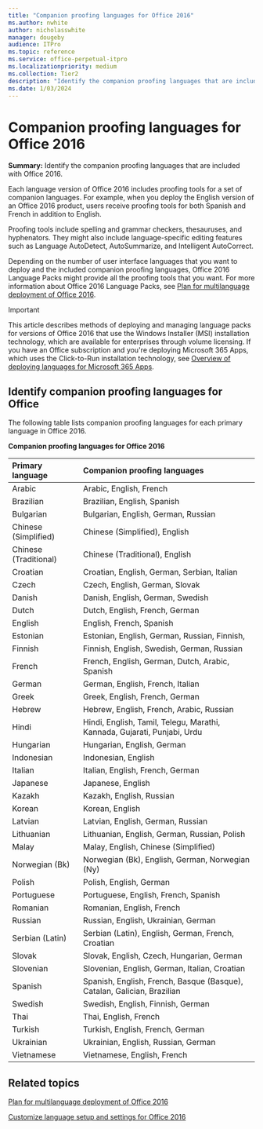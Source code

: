```yaml
---
title: "Companion proofing languages for Office 2016"
ms.author: nwhite
author: nicholasswhite
manager: dougeby
audience: ITPro
ms.topic: reference
ms.service: office-perpetual-itpro
ms.localizationpriority: medium
ms.collection: Tier2
description: "Identify the companion proofing languages that are included with Office 2016."
ms.date: 1/03/2024
---
```


# Companion proofing languages for Office 2016

 **Summary:** Identify the companion proofing languages that are included with Office 2016. 
  
 
Each language version of Office 2016 includes proofing tools for a set of companion languages. For example, when you deploy the English version of an Office 2016 product, users receive proofing tools for both Spanish and French in addition to English. 
  
Proofing tools include spelling and grammar checkers, thesauruses, and hyphenators. They might also include language-specific editing features such as Language AutoDetect, AutoSummarize, and Intelligent AutoCorrect.
  
Depending on the number of user interface languages that you want to deploy and the included companion proofing languages, Office 2016 Language Packs might provide all the proofing tools that you want. For more information about Office 2016 Language Packs, see [Plan for multilanguage deployment of Office 2016](plan-multilanguage-deployment.md).
  
> [!IMPORTANT]
> This article describes methods of deploying and managing language packs for versions of Office 2016 that use the Windows Installer (MSI) installation technology, which are available for enterprises through volume licensing. If you have an Office subscription and you're deploying Microsoft 365 Apps, which uses the Click-to-Run installation technology, see [Overview of deploying languages for Microsoft 365 Apps](../../overview-deploying-languages-microsoft-365-apps.md). 
  
<a name="BKMK_Identify"> </a>
## Identify companion proofing languages for Office

The following table lists companion proofing languages for each primary language in Office 2016.
  
**Companion proofing languages for Office 2016**

|**Primary language**|**Companion proofing languages**|
|:-----|:-----|
|Arabic  <br/> |Arabic, English, French  <br/> |
|Brazilian  <br/> |Brazilian, English, Spanish  <br/> |
|Bulgarian  <br/> |Bulgarian, English, German, Russian  <br/> |
|Chinese (Simplified)  <br/> |Chinese (Simplified), English  <br/> |
|Chinese (Traditional)  <br/> |Chinese (Traditional), English  <br/> |
|Croatian  <br/> |Croatian, English, German, Serbian, Italian  <br/> |
|Czech  <br/> |Czech, English, German, Slovak  <br/> |
|Danish  <br/> |Danish, English, German, Swedish  <br/> |
|Dutch  <br/> |Dutch, English, French, German  <br/> |
|English  <br/> |English, French, Spanish  <br/> |
|Estonian  <br/> |Estonian, English, German, Russian, Finnish,  <br/> |
|Finnish  <br/> |Finnish, English, Swedish, German, Russian  <br/> |
|French  <br/> |French, English, German, Dutch, Arabic, Spanish  <br/> |
|German  <br/> |German, English, French, Italian  <br/> |
|Greek  <br/> |Greek, English, French, German  <br/> |
|Hebrew  <br/> |Hebrew, English, French, Arabic, Russian  <br/> |
|Hindi  <br/> |Hindi, English, Tamil, Telegu, Marathi, Kannada, Gujarati, Punjabi, Urdu  <br/> |
|Hungarian  <br/> |Hungarian, English, German  <br/> |
|Indonesian  <br/> |Indonesian, English  <br/> |
|Italian  <br/> |Italian, English, French, German  <br/> |
|Japanese  <br/> |Japanese, English  <br/> |
|Kazakh  <br/> |Kazakh, English, Russian  <br/> |
|Korean  <br/> |Korean, English  <br/> |
|Latvian  <br/> |Latvian, English, German, Russian  <br/> |
|Lithuanian  <br/> |Lithuanian, English, German, Russian, Polish  <br/> |
|Malay  <br/> |Malay, English, Chinese (Simplified)  <br/> |
|Norwegian (Bk)  <br/> |Norwegian (Bk), English, German, Norwegian (Ny)  <br/> |
|Polish  <br/> |Polish, English, German  <br/> |
|Portuguese  <br/> |Portuguese, English, French, Spanish  <br/> |
|Romanian  <br/> |Romanian, English, French  <br/> |
|Russian  <br/> |Russian, English, Ukrainian, German  <br/> |
|Serbian (Latin)  <br/> |Serbian (Latin), English, German, French, Croatian  <br/> |
|Slovak  <br/> |Slovak, English, Czech, Hungarian, German  <br/> |
|Slovenian  <br/> |Slovenian, English, German, Italian, Croatian  <br/> |
|Spanish  <br/> |Spanish, English, French, Basque (Basque), Catalan, Galician, Brazilian  <br/> |
|Swedish  <br/> |Swedish, English, Finnish, German  <br/> |
|Thai  <br/> |Thai, English, French  <br/> |
|Turkish  <br/> |Turkish, English, French, German  <br/> |
|Ukrainian  <br/> |Ukrainian, English, Russian, German  <br/> |
|Vietnamese  <br/> |Vietnamese, English, French  <br/> |
   
## Related topics
[Plan for multilanguage deployment of Office 2016](plan-multilanguage-deployment.md)
  
[Customize language setup and settings for Office 2016](customize-language-setup-settings.md)

